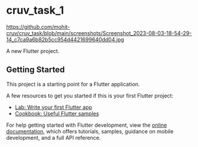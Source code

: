 # cruv_task_1

https://github.com/mohit-cruv/cruv_task/blob/main/screenshots/Screenshot_2023-08-03-18-54-29-14_c7ca9a6b82b5cc954d4421699640dd04.jpg

A new Flutter project.

## Getting Started

This project is a starting point for a Flutter application.

A few resources to get you started if this is your first Flutter project:

- [Lab: Write your first Flutter app](https://docs.flutter.dev/get-started/codelab)
- [Cookbook: Useful Flutter samples](https://docs.flutter.dev/cookbook)

For help getting started with Flutter development, view the
[online documentation](https://docs.flutter.dev/), which offers tutorials,
samples, guidance on mobile development, and a full API reference.
